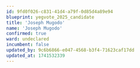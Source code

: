 ```yaml
---
id: 9fd0f026-c831-41d4-a79f-0d85d4a89e94
blueprint: yegvote_2025_candidate
title: 'Joseph Mugodo'
name: 'Joseph Mugodo'
confirmed: true
ward: undeclared
incumbent: false
updated_by: 9c6b6866-e047-4568-b3f4-71623caf17dd
updated_at: 1741532339
---
```

